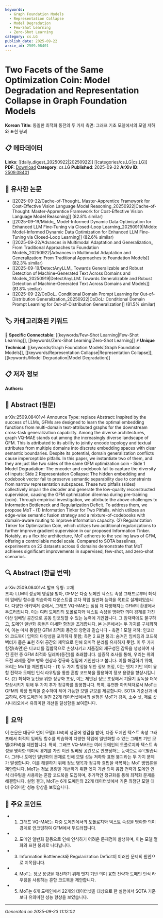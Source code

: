 ```yaml
---
keywords:
  - Graph Foundation Models
  - Representation Collapse
  - Model Degradation
  - Few-Shot Learning
  - Zero-Shot Learning
category: cs.LG
publish_date: 2025-09-22
arxiv_id: 2509.08401
---
```


<!-- KEYWORD_LINKING_METADATA:
{
  "processed_timestamp": "2025-09-23T11:12:02.103879",
  "vocabulary_version": "1.0",
  "selected_keywords": [
    "Graph Foundation Models",
    "Representation Collapse",
    "Model Degradation",
    "Few-Shot Learning",
    "Zero-Shot Learning"
  ],
  "rejected_keywords": [],
  "similarity_scores": {
    "Graph Foundation Models": 0.8,
    "Representation Collapse": 0.75,
    "Model Degradation": 0.72,
    "Few-Shot Learning": 0.78,
    "Zero-Shot Learning": 0.8
  },
  "extraction_method": "AI_prompt_based",
  "budget_applied": true,
  "candidates_json": {
    "candidates": [
      {
        "surface": "Graph Foundation Models",
        "canonical": "Graph Foundation Models",
        "aliases": [
          "GFM"
        ],
        "category": "unique_technical",
        "rationale": "Graph Foundation Models are a novel concept specific to this paper, providing a unique angle on graph-based learning.",
        "novelty_score": 0.85,
        "connectivity_score": 0.7,
        "specificity_score": 0.9,
        "link_intent_score": 0.8
      },
      {
        "surface": "Representation Collapse",
        "canonical": "Representation Collapse",
        "aliases": [],
        "category": "unique_technical",
        "rationale": "This term describes a specific issue in model optimization, crucial for understanding the paper's contributions.",
        "novelty_score": 0.7,
        "connectivity_score": 0.65,
        "specificity_score": 0.85,
        "link_intent_score": 0.75
      },
      {
        "surface": "Model Degradation",
        "canonical": "Model Degradation",
        "aliases": [],
        "category": "unique_technical",
        "rationale": "Model Degradation is a key challenge addressed in the paper, relevant for linking optimization issues.",
        "novelty_score": 0.68,
        "connectivity_score": 0.6,
        "specificity_score": 0.8,
        "link_intent_score": 0.72
      },
      {
        "surface": "Few-Shot Learning",
        "canonical": "Few-Shot Learning",
        "aliases": [],
        "category": "specific_connectable",
        "rationale": "Few-Shot Learning is a trending topic and relevant to the paper's experiments, enhancing cross-domain connections.",
        "novelty_score": 0.55,
        "connectivity_score": 0.85,
        "specificity_score": 0.75,
        "link_intent_score": 0.78
      },
      {
        "surface": "Zero-Shot Learning",
        "canonical": "Zero-Shot Learning",
        "aliases": [],
        "category": "specific_connectable",
        "rationale": "Zero-Shot Learning is a trending concept that aligns with the paper's focus on generalization capabilities.",
        "novelty_score": 0.5,
        "connectivity_score": 0.88,
        "specificity_score": 0.78,
        "link_intent_score": 0.8
      }
    ],
    "ban_list_suggestions": [
      "model",
      "optimization",
      "supervision"
    ]
  },
  "decisions": [
    {
      "candidate_surface": "Graph Foundation Models",
      "resolved_canonical": "Graph Foundation Models",
      "decision": "linked",
      "scores": {
        "novelty": 0.85,
        "connectivity": 0.7,
        "specificity": 0.9,
        "link_intent": 0.8
      }
    },
    {
      "candidate_surface": "Representation Collapse",
      "resolved_canonical": "Representation Collapse",
      "decision": "linked",
      "scores": {
        "novelty": 0.7,
        "connectivity": 0.65,
        "specificity": 0.85,
        "link_intent": 0.75
      }
    },
    {
      "candidate_surface": "Model Degradation",
      "resolved_canonical": "Model Degradation",
      "decision": "linked",
      "scores": {
        "novelty": 0.68,
        "connectivity": 0.6,
        "specificity": 0.8,
        "link_intent": 0.72
      }
    },
    {
      "candidate_surface": "Few-Shot Learning",
      "resolved_canonical": "Few-Shot Learning",
      "decision": "linked",
      "scores": {
        "novelty": 0.55,
        "connectivity": 0.85,
        "specificity": 0.75,
        "link_intent": 0.78
      }
    },
    {
      "candidate_surface": "Zero-Shot Learning",
      "resolved_canonical": "Zero-Shot Learning",
      "decision": "linked",
      "scores": {
        "novelty": 0.5,
        "connectivity": 0.88,
        "specificity": 0.78,
        "link_intent": 0.8
      }
    }
  ]
}
-->

# Two Facets of the Same Optimization Coin: Model Degradation and Representation Collapse in Graph Foundation Models

**Korean Title:** 동일한 최적화 동전의 두 가지 측면: 그래프 기초 모델에서의 모델 저하와 표현 붕괴

## 📋 메타데이터

**Links**: [[daily_digest_20250922|20250922]] [[categories/cs.LG|cs.LG]]
**PDF**: [Download](https://arxiv.org/pdf/2509.08401.pdf)
**Category**: cs.LG
**Published**: 2025-09-22
**ArXiv ID**: [2509.08401](https://arxiv.org/abs/2509.08401)

## 🔗 유사한 논문
- [[2025-09-22/Cache-of-Thought_ Master-Apprentice Framework for Cost-Effective Vision Language Model Reasoning_20250922|Cache-of-Thought: Master-Apprentice Framework for Cost-Effective Vision Language Model Reasoning]] (82.8% similar)
- [[2025-09-19/Middo_ Model-Informed Dynamic Data Optimization for Enhanced LLM Fine-Tuning via Closed-Loop Learning_20250919|Middo: Model-Informed Dynamic Data Optimization for Enhanced LLM Fine-Tuning via Closed-Loop Learning]] (82.6% similar)
- [[2025-09-22/Advances in Multimodal Adaptation and Generalization_ From Traditional Approaches to Foundation Models_20250922|Advances in Multimodal Adaptation and Generalization: From Traditional Approaches to Foundation Models]] (82.3% similar)
- [[2025-09-19/DetectAnyLLM_ Towards Generalizable and Robust Detection of Machine-Generated Text Across Domains and Models_20250919|DetectAnyLLM: Towards Generalizable and Robust Detection of Machine-Generated Text Across Domains and Models]] (81.8% similar)
- [[2025-09-22/CoDoL_ Conditional Domain Prompt Learning for Out-of-Distribution Generalization_20250922|CoDoL: Conditional Domain Prompt Learning for Out-of-Distribution Generalization]] (81.5% similar)

## 🏷️ 카테고리화된 키워드
**🔗 Specific Connectable**: [[keywords/Few-Shot Learning|Few-Shot Learning]], [[keywords/Zero-Shot Learning|Zero-Shot Learning]]
**⚡ Unique Technical**: [[keywords/Graph Foundation Models|Graph Foundation Models]], [[keywords/Representation Collapse|Representation Collapse]], [[keywords/Model Degradation|Model Degradation]]

## 📋 저자 정보

**Authors:** 

## 📄 Abstract (원문)

arXiv:2509.08401v4 Announce Type: replace 
Abstract: Inspired by the success of LLMs, GFMs are designed to learn the optimal embedding functions from multi-domain text-attributed graphs for the downstream cross-task generalization capability. Among the diverse architectures, graph VQ-MAE stands out among the increasingly diverse landscape of GFM. This is attributed to its ability to jointly encode topology and textual attributes from multiple domains into discrete embedding spaces with clear semantic boundaries. Despite its potential, domain generalization conflicts cause imperceptible pitfalls. In this paper, we instantiate two of them, and they are just like two sides of the same GFM optimization coin - Side 1 Model Degradation: The encoder and codebook fail to capture the diversity of inputs; Side 2 Representation Collapse: The hidden embedding and codebook vector fail to preserve semantic separability due to constraints from narrow representation subspaces. These two pitfalls (sides) collectively impair the decoder and generate the low-quality reconstructed supervision, causing the GFM optimization dilemma during pre-training (coin). Through empirical investigation, we attribute the above challenges to Information Bottleneck and Regularization Deficit. To address them, we propose MoT - (1) Information Tinker for Two Pitfalls, which utilizes an edge-wise semantic fusion strategy and a mixture-of-codebooks with domain-aware routing to improve information capacity. (2) Regularization Tinker for Optimization Coin, which utilizes two additional regularizations to further improve gradient supervision in our proposed Information Tinker. Notably, as a flexible architecture, MoT adheres to the scaling laws of GFM, offering a controllable model scale. Compared to SOTA baselines, experiments on 22 datasets across 6 domains demonstrate that MoT achieves significant improvements in supervised, few-shot, and zero-shot scenarios.

## 🔍 Abstract (한글 번역)

arXiv:2509.08401v4 발표 유형: 교체  
초록: LLM의 성공에 영감을 받아, GFM은 다중 도메인 텍스트 속성 그래프로부터 최적의 임베딩 함수를 학습하여 다운스트림 교차 작업 일반화 능력을 목표로 설계되었습니다. 다양한 아키텍처 중에서, 그래프 VQ-MAE는 점점 더 다양해지는 GFM의 환경에서 두드러집니다. 이는 여러 도메인의 토폴로지와 텍스트 속성을 명확한 의미 경계를 가진 이산 임베딩 공간으로 공동 인코딩할 수 있는 능력에 기인합니다. 그 잠재력에도 불구하고, 도메인 일반화 충돌은 미세한 함정을 초래합니다. 본 논문에서는 두 가지를 구체화하며, 이는 마치 동일한 GFM 최적화 동전의 양면과 같습니다 - 측면 1 모델 저하: 인코더와 코드북이 입력의 다양성을 포착하지 못함; 측면 2 표현 붕괴: 숨겨진 임베딩과 코드북 벡터가 좁은 표현 하위 공간의 제약으로 인해 의미적 분리를 유지하지 못함. 이 두 가지 함정(측면)은 디코더를 집합적으로 손상시키고 저품질의 재구성된 감독을 생성하여 사전 훈련 중 GFM 최적화 딜레마(동전)를 초래합니다. 실증적 조사를 통해, 우리는 위의 도전 과제를 정보 병목 현상과 정규화 결핍에 기인한다고 봅니다. 이를 해결하기 위해, 우리는 MoT를 제안합니다 - (1) 두 가지 함정을 위한 정보 조정, 이는 엣지 기반 의미 융합 전략과 도메인 인식 라우팅을 통한 혼합 코드북을 활용하여 정보 용량을 향상시킵니다. (2) 최적화 동전을 위한 정규화 조정, 이는 제안된 정보 조정에서 기울기 감독을 더욱 향상시키기 위해 두 가지 추가 정규화를 활용합니다. 특히, 유연한 아키텍처로서 MoT는 GFM의 확장 법칙을 준수하여 제어 가능한 모델 규모를 제공합니다. SOTA 기준선과 비교하여, 6개 도메인에 걸친 22개 데이터셋에서의 실험은 MoT가 감독, 소수 샷, 제로 샷 시나리오에서 유의미한 개선을 달성함을 보여줍니다.

## 📝 요약

이 논문은 대규모 언어 모델(LLM)의 성공에 영감을 받아, 다중 도메인 텍스트 속성 그래프에서 최적의 임베딩 함수를 학습하여 다양한 작업에 일반화할 수 있는 그래프 기반 모델(GFM)을 제안합니다. 특히, 그래프 VQ-MAE는 여러 도메인의 토폴로지와 텍스트 속성을 명확한 의미적 경계를 가진 이산 임베딩 공간으로 인코딩하는 능력으로 주목받습니다. 그러나 도메인 일반화의 문제로 인해 모델 성능 저하와 표현 붕괴라는 두 가지 문제가 발생합니다. 이를 해결하기 위해 정보 병목과 정규화 결핍을 극복하는 MoT 방법론을 제안합니다. MoT는 정보 용량을 개선하기 위한 엣지 기반 의미 융합 전략과 도메인 인식 라우팅을 사용하는 혼합 코드북을 도입하며, 추가적인 정규화를 통해 최적화 문제를 해결합니다. 실험 결과, MoT는 6개 도메인의 22개 데이터셋에서 기존 최첨단 모델 대비 유의미한 성능 향상을 보였습니다.

## 🎯 주요 포인트

- 1. 그래프 VQ-MAE는 다중 도메인에서의 토폴로지와 텍스트 속성을 명확한 의미 경계로 인코딩하여 GFM에서 두드러집니다.
- 2. 도메인 일반화 갈등으로 인해 인식하기 어려운 문제점이 발생하며, 이는 모델 열화와 표현 붕괴로 나타납니다.
- 3. Information Bottleneck와 Regularization Deficit이 이러한 문제의 원인으로 지목됩니다.
- 4. MoT는 정보 용량을 개선하기 위해 엣지 기반 의미 융합 전략과 도메인 인식 라우팅을 사용하는 혼합 코드북을 제안합니다.
- 5. MoT는 6개 도메인에서 22개의 데이터셋을 대상으로 한 실험에서 SOTA 기준보다 유의미한 성능 향상을 보였습니다.


---

*Generated on 2025-09-23 11:12:02*